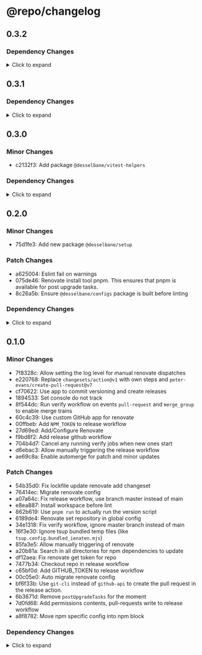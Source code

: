 # @repo/changelog

## 0.3.2

### Dependency Changes

<details>
<summary> Click to expand </summary>

- b4d9ff3: deps: [minor|devDependencies] Update package @types/node from 24.1.0 to 24.2.0
- 341851a: deps: [patch|devDependencies] Update package @types/node from 24.2.0 to 24.2.1
- 6c86063: deps: [minor|devDependencies] Update package eslint from 9.32.0 to 9.33.0
- a805584: deps: [patch|devDependencies] Update package lint-staged from 16.1.2 to 16.1.4
- 8c64366: deps: [patch|devDependencies] Update package lint-staged from 16.1.4 to 16.1.5
- 8c64366: deps: [patch|action] Update package renovatebot/github-action from v43.0.5 to v43.0.6
- 36adbe0: deps: Updated lockfile
- 36adbe0: deps: Updated lockfile
- 36adbe0: deps: Updated lockfile
- 5150293: deps: Updated lockfile
- 5150293: deps: Updated lockfile
- 5150293: deps: Updated lockfile


</details>

## 0.3.1

### Dependency Changes

<details>
<summary> Click to expand </summary>

- e095ed0: deps: [minor|devDependencies] Update package @types/node from 24.0.15 to 24.1.0
- 85e47ef: deps: [minor|devDependencies] Update package eslint from 9.31.0 to 9.32.0
- 6e75afc: deps: [minor|engines] Update package node from v24.4.1 to v24.5.0
- c281908: deps: [minor|volta] Update package pnpm from 10.13.1 to 10.14.0
- 0f85495: deps: [patch|action] Update package renovatebot/github-action from v43.0.3 to v43.0.4
- a4dc62e: deps: [patch|action] Update package renovatebot/github-action from v43.0.4 to v43.0.5
- 93bd1ff: deps: Updated lockfile
- 93bd1ff: deps: Updated lockfile
- 93bd1ff: deps: Updated lockfile


</details>

## 0.3.0

### Minor Changes

- c2132f3: Add package `@desselbane/vitest-helpers`

### Dependency Changes

<details>
<summary> Click to expand </summary>

- 55464ee: deps: [patch|devDependencies] Update package @types/node from 24.0.14 to 24.0.15


</details>

## 0.2.0

### Minor Changes

- 75d1fe3: Add new package `@desselbane/setup`

### Patch Changes

- a625004: Eslint fail on warnings
- 075de46: Renovate install tool pnpm. This ensures that pnpm is available for post upgrade tasks.
- 8c26a5b: Ensure `@desselbane/configs` package is built before linting

### Dependency Changes

<details>
<summary> Click to expand </summary>

- 6f22c2b: deps: [patch|devDependencies] Update package @turbo/gen from 2.5.4 to 2.5.5
- 4441786: deps: [patch|devDependencies] Update package @types/node from 24.0.10 to 24.0.11
- 4f0092b: deps: [patch|devDependencies] Update package @types/node from 24.0.11 to 24.0.12
- 6bfb1dc: deps: [patch|devDependencies] Update package @types/node from 24.0.12 to 24.0.13
- b64dde0: deps: [patch|devDependencies] Update package @types/node from 24.0.13 to 24.0.14
- 87d2fbe: deps: [minor|devDependencies] Update package eslint from 9.30.1 to 9.31.0
- 1420554: deps: [minor|engines] Update package node from v24.3.0 to v24.4.0
- 53c2e36: deps: [patch|engines] Update package node from v24.4.0 to v24.4.1
- 1420554: deps: [minor|volta] Update package pnpm from 10.12.4 to 10.13.1
- 5a977d2: deps: [patch|action] Update package renovatebot/github-action from v43.0.2 to v43.0.3
- 6f22c2b: deps: [patch|devDependencies] Update package turbo from 2.5.4 to 2.5.5
- a9456ff: deps: Updated lockfile
- a9456ff: deps: Updated lockfile
- a9456ff: deps: Updated lockfile


</details>

## 0.1.0

### Minor Changes

- 7f8328c: Allow setting the log level for manual renovate dispatches
- e220768: Replace `changesets/action@v1` with own steps and `peter-evans/create-pull-request@v7`
- cf70622: Use app to commit versioning and create releases
- 1894533: Set console do not track
- 8f544dc: Run verify workflow on events `pull-request` and `merge_group` to enable merge trains
- 60c4c39: Use custom GitHub app for renovate
- 00ffbeb: Add `NPM_TOKEN` to release workflow
- 27d69ed: Add/Configure Renovate
- f9bd8f2: Add release github workflow
- 704b4d7: Cancel any running verify jobs when new ones start
- d6ebac3: Allow manually triggering the release workflow
- ae69c8a: Enable automerge for patch and minor updates

### Patch Changes

- 54b35d0: Fix lockfile update renovate add changeset
- 76414ec: Migrate renovate config
- a07a64c: Fix release workflow, use branch master instead of main
- e8ea887: Install workspace before lint
- 862b619: Use `pnpm run` to actually run the version script
- 6189de4: Renovate set repository in global config
- 34e1318: Fix verify workflow, ignore master branch instead of main
- 16f3e30: Ignore tsup bundled temp files (like `tsup.config.bundled_ienaten.mjs`)
- 85fa3e5: Allow manually triggering of renovate
- a20b81a: Search in all directories for npm dependencies to update
- df12aea: Fix renovate get token for repo
- 7477b34: Checkout repo in release workflow
- c65bf0d: Add GITHUB_TOKEN to release workflow
- 00c05e0: Auto migrate renovate config
- bf6f33b: Use `git-cli` instead of `github-api` to create the pull request in the release action.
- 6b3671d: Remove `postUpgradeTasks` for the moment
- 7d0fd68: Add permissions contents, pull-requests write to release workflow
- a8f8782: Move npm specific config into npm block

### Dependency Changes

<details>
<summary> Click to expand </summary>

- fc0ecc1: deps: [patch|devDependencies] Update package @types/node from 24.0.3 to 24.0.10
- 1e17843: deps: [major|action] Update package actions/create-github-app-token from v1 to v2
- 133bf18: deps: [minor|devDependencies] Update package eslint from 9.28.0 to 9.30.1
- fc0ecc1: deps: [minor|engines] Update package node from v24.2.0 to v24.3.0
- fc0ecc1: deps: [patch|volta] Update package pnpm from 10.12.1 to 10.12.4
- 266c4de: deps: [minor|devDependencies] Update package prettier from 3.5.3 to 3.6.2
- 9a51349: deps: [major|action] Update package renovatebot/github-action from v42.0.6 to v43.0.2
- 81b22c8: deps: Updated lockfile
- 81b22c8: deps: Updated lockfile
- 81b22c8: deps: Updated lockfile


</details>